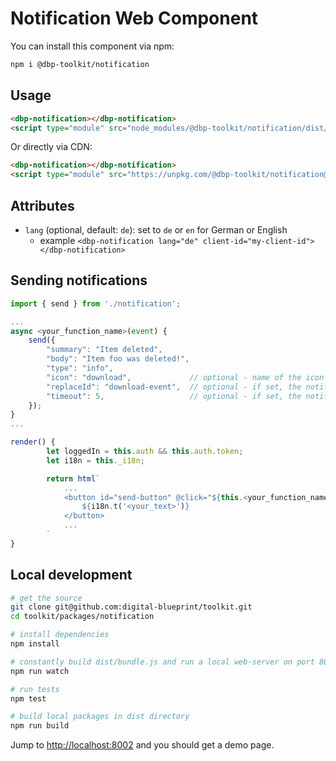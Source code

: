 # Notification Web Component

You can install this component via npm:

```bash
npm i @dbp-toolkit/notification
```

## Usage

```html
<dbp-notification></dbp-notification>
<script type="module" src="node_modules/@dbp-toolkit/notification/dist/dbp-notification.js"></script>
```

Or directly via CDN:

```html
<dbp-notification></dbp-notification>
<script type="module" src="https://unpkg.com/@dbp-toolkit/notification@0.2.2/dist/dbp-notification.js"></script>
```

## Attributes

- `lang` (optional, default: `de`): set to `de` or `en` for German or English
    - example `<dbp-notification lang="de" client-id="my-client-id"></dbp-notification>`

## Sending notifications

```javascript
import { send } from './notification';

...
async <your_function_name>(event) {
    send({
        "summary": "Item deleted",
        "body": "Item foo was deleted!",
        "type": "info",
        "icon": "download",             // optional - name of the icon
        "replaceId": "download-event",  // optional - if set, the notification with this id will be replaced
        "timeout": 5,                   // optional - if set, the notification will be removed after this time in seconds
    });
}
...

render() {
        let loggedIn = this.auth && this.auth.token;
        let i18n = this._i18n;

        return html`
            ...
            <button id="send-button" @click="${this.<your_function_name>}" class ="button">
                ${i18n.t('<your_text>')}
            </button>
            ...
        `
}
```

## Local development

```bash
# get the source
git clone git@github.com:digital-blueprint/toolkit.git
cd toolkit/packages/notification

# install dependencies
npm install

# constantly build dist/bundle.js and run a local web-server on port 8002
npm run watch

# run tests
npm test

# build local packages in dist directory
npm run build
```

Jump to <http://localhost:8002> and you should get a demo page.
